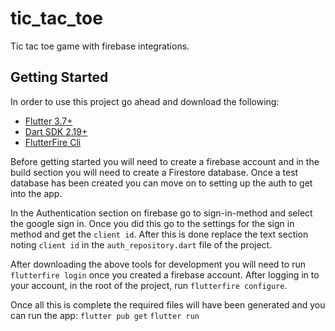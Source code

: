# tic_tac_toe
Tic tac toe game with firebase integrations.

## Getting Started

In order to use this project go ahead and download the following:

- [Flutter 3.7+](https://docs.flutter.dev/development/tools/sdk/releases)
- [Dart SDK 2.19+](https://docs.flutter.dev/development/tools/sdk/releases)
- [FlutterFire Cli](https://firebase.flutter.dev/docs/cli/)

Before getting started you will need to create a firebase account and in the build section you will 
need to create a Firestore database. Once a test database has been created you can move on to setting up the auth to get into the app.

In the Authentication section on firebase go to sign-in-method and select the google sign in. 
Once you did this go to the settings for the sign in method and get the `client id`.
After this is done replace the text section noting `client id` in the `auth_repository.dart` file of the project.

After downloading the above tools for development you will need to run `flutterfire login` once you created a firebase account. 
After logging in to your account, in the root of the project, run `flutterfire configure`.

Once all this is complete the required files will have been generated and you can run the app:
`flutter pub get`
`flutter run`
